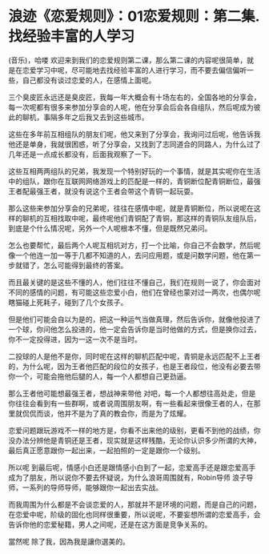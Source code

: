 # 浪迹《恋爱规则》：01恋爱规则：第二集.找经验丰富的人学习

(音乐)，哈喽 欢迎来到我们的恋爱规则第二课，那么第二课的内容呢很简单，就是在恋爱学习中呢，尽可能地去找经验丰富的人进行学习，而不要去偏信偏听一些，自己都没有谈过恋爱的人，在感情上面呢。

三个臭皮匠永远还是臭皮匠，我每一年大概会有十场左右的，全国各地的分享会，每一次呢都有很多来参加分享会的人呢，他在分享会后会各自组队，然后呢成为彼此的聊机，事隔多年之后我又去到这些城市。

这些在多年前互相组队的朋友们呢，他又来到了分享会，我询问过后呢，他告诉我他还是单身，我就很困惑，听了分享会，又找到了志同道合的同路人，为什么过了几年还是一点成长都没有，后面我观察了一下。

这些互相两两组队的兄弟，我发现一个特别好玩的一个事情，就是其实呢你在生活中的组队，跟你在互联网网络游戏上的匹配是一样的，青铜断位配青铜断位，最强王者配最强王者，就没有说这个王者会带这个青铜一起玩耍。

那么这些来参加分享会的兄弟呢，往往在感情中呢，就是青铜断位，所以说呢在这样的聊机的互相找取中呢，最终呢他们青铜配了青铜，那这样的青铜队友组队后，到底是个什么情况呢，另外一个人呢根本不懂，但是既然兄弟问。

怎么也要帮忙，最后两个人呢互相坑对方，打一个比喻，你自己不会数学，然后呢像一个他连一加一等于几都不知道的人，去问应用题，或是问数学问题，他在第一步就错了，怎么可能得到最终的答案。

而且最关键的是这些不懂的人，他们往往不懂自己，我们在规则一说了，你会面对不同的感情的问题，有可能这些恋爱小白，他们在曾经也蒙对过一两次，也偶尔呢瞎猫碰上死耗子，碰到了几个女孩子。

但是他们可能会自以为是的，把这一种运气当做真理，然后告诉你，就像他投进了一个球，你问他怎么投进的，他一定会告诉你是当时他做的方式，但是换你过去，你不一定投得进，因为一这一次不是当时。

二投球的人是他不是你，同时呢在这样的聊机匹配中呢，青铜是永远匹配不上王者的，为什么呢，因为王者他匹配的段位的女孩子，也是王者段位，他没有必要去带你一个，可能会拖他后腿的人，每一个人都想自己更劲逼。

那么王者他可能想最强王者，想战神来带他 对吧，每一个人都想往高处走，但是你往往会看到有一些群啊，或者说周围朋友啊，有一些看起来很像王者的人，在那里就侃侃而谈，他并不是为了真的教会你，而是为了炫耀。

恋爱问题跟玩游戏不一样的地方是，你看不出来他的级别，更看不到他的战绩，你没办法分辨他是青铜还是王者，现实就是这样残酷，无论你认识多少所谓的大神，最后真正愿意跟你一起出来，一起拍照的一定是跟你一个级别。

所以呢 到最后呢，情感小白还是跟情感小白到了一起，恋爱高手还是跟恋爱高手成为了朋友，所以说你不要去怀疑说，为什么浪哥周围就有，Robin导师 浪子导师，一系列的导师导师，能够跟你一起出去实战。

而我周围为什么都是不会谈恋爱的人，那就并不是环境的问题，而是自己的问题，在恋爱中呢，阶级的固化也同样很重要，所以说呢，不要妄想所谓的恋爱高手，会告诉你他的恋爱秘籍，男人之间呢，还是在这方面是竞争关系的。

當然呢 除了我，因為我是讓你選美的。